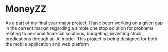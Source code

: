# MoneyZZ
As a part of my final year major project, I have been working on a given gap in the current market regarding a simple one stop solution for problems relating to personal financial solutions, budgeting, investing stock predications through an AI model. This project is being designed for both the mobile application and web platform 
